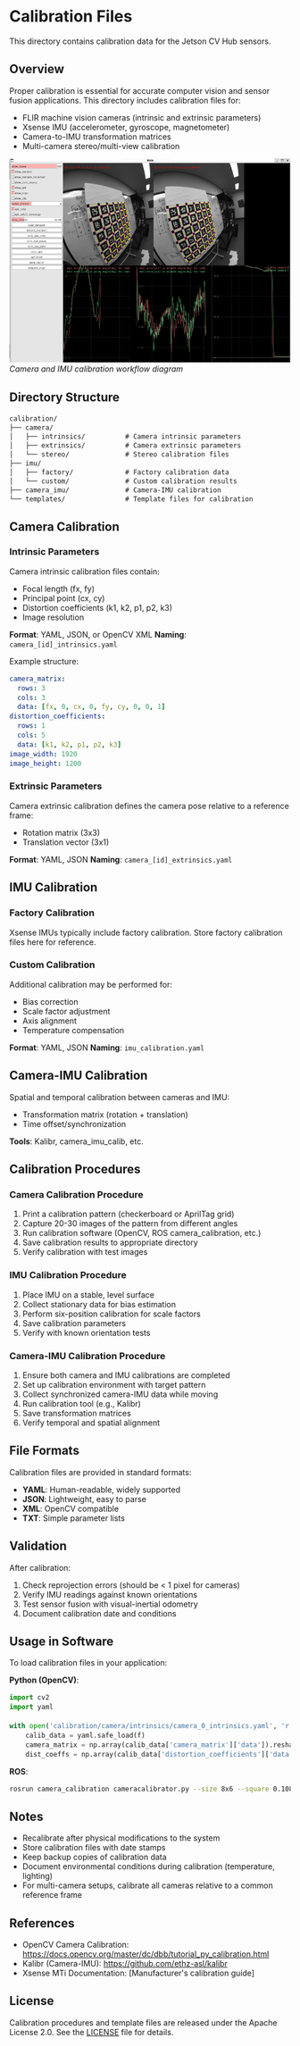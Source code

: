 # Calibration Files

This directory contains calibration data for the Jetson CV Hub sensors.

## Overview

Proper calibration is essential for accurate computer vision and sensor fusion applications. This directory includes calibration files for:

- FLIR machine vision cameras (intrinsic and extrinsic parameters)
- Xsense IMU (accelerometer, gyroscope, magnetometer)
- Camera-to-IMU transformation matrices
- Multi-camera stereo/multi-view calibration

![Calibration Workflow](../figures/diagrams/Calib.png)
*Camera and IMU calibration workflow diagram*

## Directory Structure

```
calibration/
├── camera/
│   ├── intrinsics/          # Camera intrinsic parameters
│   ├── extrinsics/          # Camera extrinsic parameters
│   └── stereo/              # Stereo calibration files
├── imu/
│   ├── factory/             # Factory calibration data
│   └── custom/              # Custom calibration results
├── camera_imu/              # Camera-IMU calibration
└── templates/               # Template files for calibration
```

## Camera Calibration

### Intrinsic Parameters

Camera intrinsic calibration files contain:
- Focal length (fx, fy)
- Principal point (cx, cy)
- Distortion coefficients (k1, k2, p1, p2, k3)
- Image resolution

**Format**: YAML, JSON, or OpenCV XML
**Naming**: `camera_[id]_intrinsics.yaml`

Example structure:
```yaml
camera_matrix:
  rows: 3
  cols: 3
  data: [fx, 0, cx, 0, fy, cy, 0, 0, 1]
distortion_coefficients:
  rows: 1
  cols: 5
  data: [k1, k2, p1, p2, k3]
image_width: 1920
image_height: 1200
```

### Extrinsic Parameters

Camera extrinsic calibration defines the camera pose relative to a reference frame:
- Rotation matrix (3x3)
- Translation vector (3x1)

**Format**: YAML, JSON
**Naming**: `camera_[id]_extrinsics.yaml`

## IMU Calibration

### Factory Calibration

Xsense IMUs typically include factory calibration. Store factory calibration files here for reference.

### Custom Calibration

Additional calibration may be performed for:
- Bias correction
- Scale factor adjustment
- Axis alignment
- Temperature compensation

**Format**: YAML, JSON
**Naming**: `imu_calibration.yaml`

## Camera-IMU Calibration

Spatial and temporal calibration between cameras and IMU:
- Transformation matrix (rotation + translation)
- Time offset/synchronization

**Tools**: Kalibr, camera_imu_calib, etc.

## Calibration Procedures

### Camera Calibration Procedure

1. Print a calibration pattern (checkerboard or AprilTag grid)
2. Capture 20-30 images of the pattern from different angles
3. Run calibration software (OpenCV, ROS camera_calibration, etc.)
4. Save calibration results to appropriate directory
5. Verify calibration with test images

### IMU Calibration Procedure

1. Place IMU on a stable, level surface
2. Collect stationary data for bias estimation
3. Perform six-position calibration for scale factors
4. Save calibration parameters
5. Verify with known orientation tests

### Camera-IMU Calibration Procedure

1. Ensure both camera and IMU calibrations are completed
2. Set up calibration environment with target pattern
3. Collect synchronized camera-IMU data while moving
4. Run calibration tool (e.g., Kalibr)
5. Save transformation matrices
6. Verify temporal and spatial alignment

## File Formats

Calibration files are provided in standard formats:
- **YAML**: Human-readable, widely supported
- **JSON**: Lightweight, easy to parse
- **XML**: OpenCV compatible
- **TXT**: Simple parameter lists

## Validation

After calibration:
1. Check reprojection errors (should be < 1 pixel for cameras)
2. Verify IMU readings against known orientations
3. Test sensor fusion with visual-inertial odometry
4. Document calibration date and conditions

## Usage in Software

To load calibration files in your application:

**Python (OpenCV)**:
```python
import cv2
import yaml

with open('calibration/camera/intrinsics/camera_0_intrinsics.yaml', 'r') as f:
    calib_data = yaml.safe_load(f)
    camera_matrix = np.array(calib_data['camera_matrix']['data']).reshape(3, 3)
    dist_coeffs = np.array(calib_data['distortion_coefficients']['data'])
```

**ROS**:
```bash
rosrun camera_calibration cameracalibrator.py --size 8x6 --square 0.108 image:=/camera/image_raw
```

## Notes

- Recalibrate after physical modifications to the system
- Store calibration files with date stamps
- Keep backup copies of calibration data
- Document environmental conditions during calibration (temperature, lighting)
- For multi-camera setups, calibrate all cameras relative to a common reference frame

## References

- OpenCV Camera Calibration: https://docs.opencv.org/master/dc/dbb/tutorial_py_calibration.html
- Kalibr (Camera-IMU): https://github.com/ethz-asl/kalibr
- Xsense MTi Documentation: [Manufacturer's calibration guide]

## License

Calibration procedures and template files are released under the Apache License 2.0. See the [LICENSE](../LICENSE) file for details.
